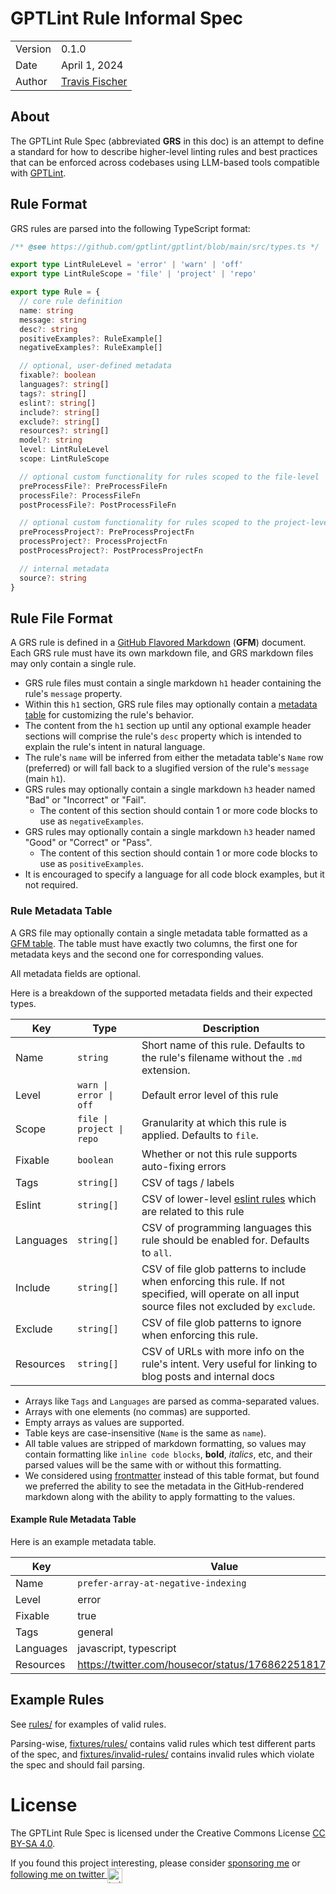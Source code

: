 # GPTLint Rule Informal Spec

<table>
<tr><td>Version</td><td>0.1.0</td></tr>
<tr><td>Date</td><td>April 1, 2024</td></tr>
<tr><td>Author</td><td><a href="https://twitter.com/transitive_bs">Travis Fischer</a></td></tr>
</table>

## About

The GPTLint Rule Spec (abbreviated **GRS** in this doc) is an attempt to define a standard for how to describe higher-level linting rules and best practices that can be enforced across codebases using LLM-based tools compatible with [GPTLint](https://github.com/gptlint/gptlint).

## Rule Format

GRS rules are parsed into the following TypeScript format:

```ts
/** @see https://github.com/gptlint/gptlint/blob/main/src/types.ts */

export type LintRuleLevel = 'error' | 'warn' | 'off'
export type LintRuleScope = 'file' | 'project' | 'repo'

export type Rule = {
  // core rule definition
  name: string
  message: string
  desc?: string
  positiveExamples?: RuleExample[]
  negativeExamples?: RuleExample[]

  // optional, user-defined metadata
  fixable?: boolean
  languages?: string[]
  tags?: string[]
  eslint?: string[]
  include?: string[]
  exclude?: string[]
  resources?: string[]
  model?: string
  level: LintRuleLevel
  scope: LintRuleScope

  // optional custom functionality for rules scoped to the file-level
  preProcessFile?: PreProcessFileFn
  processFile?: ProcessFileFn
  postProcessFile?: PostProcessFileFn

  // optional custom functionality for rules scoped to the project-level
  preProcessProject?: PreProcessProjectFn
  processProject?: ProcessProjectFn
  postProcessProject?: PostProcessProjectFn

  // internal metadata
  source?: string
}
```

## Rule File Format

A GRS rule is defined in a [GitHub Flavored Markdown](https://github.github.com/gfm/) (**GFM**) document. Each GRS rule must have its own markdown file, and GRS markdown files may only contain a single rule.

- GRS rule files must contain a single markdown `h1` header containing the rule's `message` property.
- Within this `h1` section, GRS rule files may optionally contain a [metadata table](#rule-metadata-table) for customizing the rule's behavior.
- The content from the `h1` section up until any optional example header sections will comprise the rule's `desc` property which is intended to explain the rule's intent in natural language.
- The rule's `name` will be inferred from either the metadata table's `Name` row (preferred) or will fall back to a slugified version of the rule's `message` (main `h1`).
- GRS rules may optionally contain a single markdown `h3` header named "Bad" or "Incorrect" or "Fail".
  - The content of this section should contain 1 or more code blocks to use as `negativeExamples`.
- GRS rules may optionally contain a single markdown `h3` header named "Good" or "Correct" or "Pass".
  - The content of this section should contain 1 or more code blocks to use as `positiveExamples`.
- It is encouraged to specify a language for all code block examples, but it not required.

### Rule Metadata Table

A GRS file may optionally contain a single metadata table formatted as a [GFM table](https://github.github.com/gfm/#tables-extension-). The table must have exactly two columns, the first one for metadata keys and the second one for corresponding values.

All metadata fields are optional.

Here is a breakdown of the supported metadata fields and their expected types.

| Key       | Type                      | Description                                                                                                                                        |
| --------- | ------------------------- | -------------------------------------------------------------------------------------------------------------------------------------------------- |
| Name      | `string`                  | Short name of this rule. Defaults to the rule's filename without the `.md` extension.                                                              |
| Level     | `warn \| error \| off`    | Default error level of this rule                                                                                                                   |
| Scope     | `file \| project \| repo` | Granularity at which this rule is applied. Defaults to `file`.                                                                                     |
| Fixable   | `boolean`                 | Whether or not this rule supports auto-fixing errors                                                                                               |
| Tags      | `string[]`                | CSV of tags / labels                                                                                                                               |
| Eslint    | `string[]`                | CSV of lower-level [eslint rules](https://eslint.org/docs/latest/rules/) which are related to this rule                                            |
| Languages | `string[]`                | CSV of programming languages this rule should be enabled for. Defaults to `all`.                                                                   |
| Include   | `string[]`                | CSV of file glob patterns to include when enforcing this rule. If not specified, will operate on all input source files not excluded by `exclude`. |
| Exclude   | `string[]`                | CSV of file glob patterns to ignore when enforcing this rule.                                                                                      |
| Resources | `string[]`                | CSV of URLs with more info on the rule's intent. Very useful for linking to blog posts and internal docs                                           |

- Arrays like `Tags` and `Languages` are parsed as comma-separated values.
- Arrays with one elements (no commas) are supported.
- Empty arrays as values are supported.
- Table keys are case-insensitive (`Name` is the same as `name`).
- All table values are stripped of markdown formatting, so values may contain formatting like `inline code blocks`, **bold**, _italics_, etc, and their parsed values will be the same with or without this formatting.
- We considered using [frontmatter](https://github.com/remarkjs/remark-frontmatter) instead of this table format, but found we preferred the ability to see the metadata in the GitHub-rendered markdown along with the ability to apply formatting to the values.

#### Example Rule Metadata Table

Here is an example metadata table.

| Key       | Value                                                   |
| --------- | ------------------------------------------------------- |
| Name      | `prefer-array-at-negative-indexing`                     |
| Level     | error                                                   |
| Fixable   | true                                                    |
| Tags      | general                                                 |
| Languages | javascript, typescript                                  |
| Resources | https://twitter.com/housecor/status/1768622518179369036 |

## Example Rules

See [rules/](/rules) for examples of valid rules.

Parsing-wise, [fixtures/rules/](/fixtures/rules) contains valid rules which test different parts of the spec, and [fixtures/invalid-rules/](/fixtures/invalid-rules) contains invalid rules which violate the spec and should fail parsing.

# License

The GPTLint Rule Spec is licensed under the Creative Commons License [CC BY-SA 4.0](https://creativecommons.org/licenses/by-sa/4.0/).

If you found this project interesting, please consider [sponsoring me](https://github.com/sponsors/transitive-bullshit) or <a href="https://twitter.com/transitive_bs">following me on twitter <img src="https://storage.googleapis.com/saasify-assets/twitter-logo.svg" alt="twitter" height="24px" align="center"></a>
